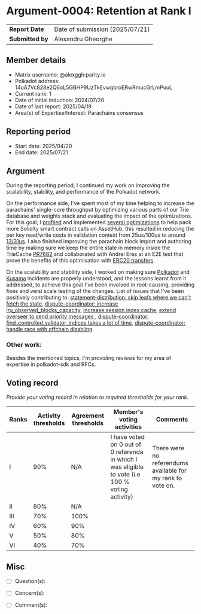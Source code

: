 # Argument-0004: Retention at Rank I

|                 |                                                                                             |
| --------------- | ------------------------------------------------------------------------------------------- |
| **Report Date** | Date of submission (2025/07/21)                                                             |
| **Submitted by**|  Alexandru Gheorghe                                                                         |


## Member details

- Matrix username: @alexggh:parity.io
- Polkadot address: 14uA7Vc828e2Q6oL5GBHP9UzTkEvwqbroERwRmucGrLmPuuL
- Current rank: 1
- Date of initial induction: 2024/07/20
- Date of last report: 2025/04/19
- Area(s) of Expertise/Interest: Parachains consensus


## Reporting period

- Start date: 2025/04/20
- End date: 2025/07/21


## Argument

During the reporting period, I continued my work on improving the scalability, stability, and performance of the Polkadot network.

On the performance side, I've spent most of my time helping to increase the parachains' single-core throughput by optimizing various parts of our Trie database and weights stack and evaluating the impact of the optimizations. For this goal, I [profiled](https://github.com/paritytech/polkadot-sdk/issues/6131#issuecomment-2891523233) and implemented  [several optimizations](https://github.com/paritytech/polkadot-sdk/pull/8606) to help pack more Solidity smart contract calls on AssetHub, this resulted in reducing the per key read/write costs in validation context from 25us/100us to around [13/31us](https://github.com/paritytech/polkadot-sdk/pull/8359). I also finished improving the parachain block import and authoring time by making sure we keep the entire state in memory inside the TrieCache [PR7682](https://github.com/paritytech/polkadot-sdk/pull/7682) and collaborated with Andrei Eres at an E2E test that prove the benefits of this optimisation with [ERC20 transfers](https://github.com/paritytech/polkadot-sdk/issues/7540#issuecomment-3009015002).

On the scalability and stability side, I worked on making sure [Polkadot](https://forum.polkadot.network/t/2025-05-03-polkadot-parachain-block-time-degradation/12963) and [Kusama](https://forum.polkadot.network/t/2025-05-09-kusama-dispute-storm-postmortem/12947/4) incidents are properly understood, and the lessons learnt from it addressed, to achieve this goal I've been involved in root-causing, providing fixes and versi scale testing of the changes. List of issues that I've been positively contributing to: [statement-distribution: skip leafs where we can't fetch the state](https://github.com/paritytech/polkadot-sdk/pull/8510), [dispute-coordinator: increase lru_observed_blocks_capacity](https://github.com/paritytech/polkadot-sdk/pull/8831), [increase session index cache](https://github.com/paritytech/polkadot-sdk/pull/8832), [extend overseer to send priority messages ](https://github.com/paritytech/polkadot-sdk/pull/8834), [dispute-coordinator: find_controlled_validator_indices takes a lot of time](https://github.com/paritytech/polkadot-sdk/issues/8823), [dispute-coordinator: handle race with offchain disabling](https://github.com/paritytech/polkadot-sdk/pull/9050).


### Other work:

Besides the mentioned topics, I'm providing reviews for my area of expertise in polkadot-sdk and RFCs.

## Voting record
*Provide your voting record in relation to required thresholds for your rank.*

|  Ranks | Activity thresholds | Agreement thresholds | Member's voting activities | Comments |
|---|---|---|---|---|
|I  |90%   |N/A   | I have voted on 0 out of 0 referenda in which I was eligible to vote (i.e 100 % voting activity)  | There were no referendums available for my rank to vote on. |
|II |80%   |N/A   |   |  |
|III|70%   |100%  |   |  |
|IV |60%   |90%   |   |  |
|V  |50%   |80%   |   |  |
|VI |40%   |70%   |   |  |


## Misc

- [ ] Question(s):

- [ ] Concern(s):

- [ ] Comment(s):
